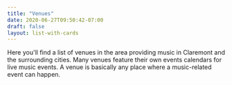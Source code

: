 ```yaml
---
title: "Venues"
date: 2020-06-27T09:50:42-07:00
draft: false
layout: list-with-cards
---
```

Here you'll find a list of venues in the area providing music in Claremont and the surrounding 
cities.  Many venues feature their own events calendars for live music events.  A venue is basically 
any place where a music-related event can happen. 

